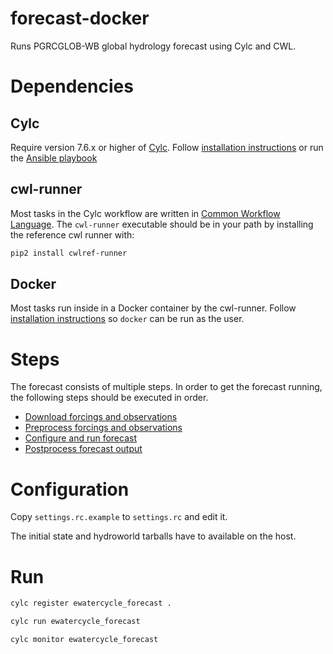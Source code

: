 # forecast-docker

Runs PGRCGLOB-WB global hydrology forecast using Cylc and CWL.

# Dependencies

## Cylc

Require version 7.6.x or higher of [Cylc](https://cylc.github.io).
Follow [installation instructions](https://cylc.github.io/cylc/html/multi/cug-html.html) or run the [Ansible playbook](https://github.com/eWaterCycle/infra/tree/master/eoscpilot)

## cwl-runner

Most tasks in the Cylc workflow are written in [Common Workflow Language](https://www.commonwl.org/).
The `cwl-runner` executable should be in your path by installing the reference cwl runner with:
```bash
pip2 install cwlref-runner
```

## Docker

Most tasks run inside in a Docker container by the cwl-runner. Follow [installation instructions](https://docs.docker.com/install/) so `docker` can be run as the user.

# Steps

The forecast consists of multiple steps. In order to get the forecast running, the following steps should be executed in order.

* [Download forcings and observations](getforcing/README.md)
* [Preprocess forcings and observations](preprocess/README.md)
* [Configure and run forecast](forecast/README.md)
* [Postprocess forecast output](postprocess/README.md)

# Configuration

Copy `settings.rc.example` to `settings.rc` and edit it.

The initial state and hydroworld tarballs have to available on the host.

# Run

```bash
cylc register ewatercycle_forecast .

cylc run ewatercycle_forecast

cylc monitor ewatercycle_forecast
```